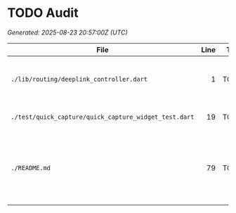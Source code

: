 # TODO Audit

_Generated: 2025-08-23 20:57:00Z (UTC)_

| File | Line | Tag | Snippet |
|---|---:|---|---|
| `./lib/routing/deeplink_controller.dart` | 1 | TODO | // TODO: Integrate native deep link config in AndroidManifest.xml and Info.plist |
| `./test/quick_capture/quick_capture_widget_test.dart` | 19 | TODO |  // TODO: This test is temporarily disabled. |
| `./README.md` | 79 | TODO | Native deep links (e.g., `myapp://...`) are a TODO. For implementation details, see [docs/deeplinks-native.md](docs/deeplinks-native.md). For a detailed breakdo |
